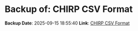 # Backup of: CHIRP CSV Format

**Backup Date**: 2025-09-15 18:55:40
**Link**: [CHIRP CSV Format](https://przemienniki.net/export/chirp.csv?band=2m,70cm&country=pl&onlyworking=true)
